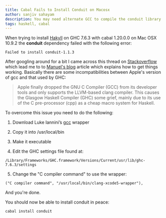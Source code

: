 ```yaml
---
title: Cabal Fails to Install Conduit on Macosx
author: sanjiv sahayam
description: You may need alternate GCC to compile the conduit library.
tags: haskell, cabal
---
```


When trying to install [Hakyll](http://jaspervdj.be/hakyll) on GHC 7.6.3 with cabal 1.20.0.0 on Mac OSX 10.9.2 the __conduit__ dependency failed with the following error:

    Failed to install conduit-1.1.3

After googling around for a bit I came across this thread on [Stackoverflow](https://github.com/snoyberg/conduit/issues/147) which lead me to to [Manuel's blog](http://justtesting.org/post/64947952690/the-glasgow-haskell-compiler-ghc-on-os-x-10-9) article which explains how to get things working. Basically there are some incompatibilities between Apple's version of gcc and that used by GHC:

> Apple finally dropped the GNU C Compiler (GCC) from its developer tools and only supports the LLVM-based clang compiler. This causes the Glasgow Haskell Compiler (GHC) some grief, mainly due to its use of the C pre-processor (cpp) as a cheap macro system for Haskell.


To overcome this issue you need to do the following:

1. Download Luke Iannini’s [gcc](http://www.cse.unsw.edu.au/~chak/haskell/clang-xcode5-wrapper) wrapper

2. Copy it into /usr/local/bin

3. Make it executable

4. Edit the GHC settings file found at:

```
/Library/Frameworks/GHC.framework/Versions/Current/usr/lib/ghc-7.6.3/settings
```


5. Change the "C compiler command" to use the wrapper:

```
("C compiler command", "/usr/local/bin/clang-xcode5-wrapper"),
```

And you're done.

You should now be able to install conduit in peace:

    cabal install conduit
